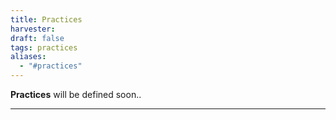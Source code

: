 ```yaml
---
title: Practices
harvester: 
draft: false
tags: practices
aliases:
  - "#practices"
---
```


**Practices** will be defined soon..

---
